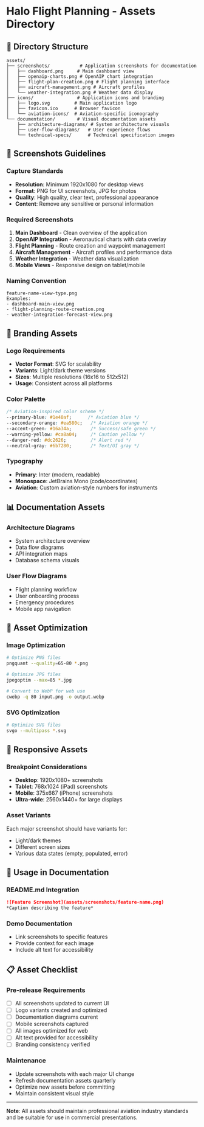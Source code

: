 # Halo Flight Planning - Assets Directory

## 📁 Directory Structure

```
assets/
├── screenshots/           # Application screenshots for documentation
│   ├── dashboard.png     # Main dashboard view
│   ├── openaip-charts.png # OpenAIP chart integration
│   ├── flight-plan-creation.png # Flight planning interface
│   ├── aircraft-management.png # Aircraft profiles
│   └── weather-integration.png # Weather data display
├── icons/                # Application icons and branding
│   ├── logo.svg         # Main application logo
│   ├── favicon.ico      # Browser favicon
│   └── aviation-icons/  # Aviation-specific iconography
└── documentation/        # Visual documentation assets
    ├── architecture-diagrams/ # System architecture visuals
    ├── user-flow-diagrams/   # User experience flows
    └── technical-specs/      # Technical specification images
```

## 📸 Screenshots Guidelines

### Capture Standards
- **Resolution**: Minimum 1920x1080 for desktop views
- **Format**: PNG for UI screenshots, JPG for photos
- **Quality**: High quality, clear text, professional appearance
- **Content**: Remove any sensitive or personal information

### Required Screenshots
1. **Main Dashboard** - Clean overview of the application
2. **OpenAIP Integration** - Aeronautical charts with data overlay
3. **Flight Planning** - Route creation and waypoint management
4. **Aircraft Management** - Aircraft profiles and performance data
5. **Weather Integration** - Weather data visualization
6. **Mobile Views** - Responsive design on tablet/mobile

### Naming Convention
```
feature-name-view-type.png
Examples:
- dashboard-main-view.png
- flight-planning-route-creation.png
- weather-integration-forecast-view.png
```

## 🎨 Branding Assets

### Logo Requirements
- **Vector Format**: SVG for scalability
- **Variants**: Light/dark theme versions
- **Sizes**: Multiple resolutions (16x16 to 512x512)
- **Usage**: Consistent across all platforms

### Color Palette
```css
/* Aviation-inspired color scheme */
--primary-blue: #1e40af;      /* Aviation blue */
--secondary-orange: #ea580c;   /* Aviation orange */
--accent-green: #16a34a;       /* Success/safe green */
--warning-yellow: #ca8a04;     /* Caution yellow */
--danger-red: #dc2626;         /* Alert red */
--neutral-gray: #6b7280;       /* Text/UI gray */
```

### Typography
- **Primary**: Inter (modern, readable)
- **Monospace**: JetBrains Mono (code/coordinates)
- **Aviation**: Custom aviation-style numbers for instruments

## 📊 Documentation Assets

### Architecture Diagrams
- System architecture overview
- Data flow diagrams
- API integration maps
- Database schema visuals

### User Flow Diagrams
- Flight planning workflow
- User onboarding process
- Emergency procedures
- Mobile app navigation

## 🔧 Asset Optimization

### Image Optimization
```bash
# Optimize PNG files
pngquant --quality=65-80 *.png

# Optimize JPG files
jpegoptim --max=85 *.jpg

# Convert to WebP for web use
cwebp -q 80 input.png -o output.webp
```

### SVG Optimization
```bash
# Optimize SVG files
svgo --multipass *.svg
```

## 📱 Responsive Assets

### Breakpoint Considerations
- **Desktop**: 1920x1080+ screenshots
- **Tablet**: 768x1024 (iPad) screenshots
- **Mobile**: 375x667 (iPhone) screenshots
- **Ultra-wide**: 2560x1440+ for large displays

### Asset Variants
Each major screenshot should have variants for:
- Light/dark themes
- Different screen sizes
- Various data states (empty, populated, error)

## 🚀 Usage in Documentation

### README.md Integration
```markdown
![Feature Screenshot](assets/screenshots/feature-name.png)
*Caption describing the feature*
```

### Demo Documentation
- Link screenshots to specific features
- Provide context for each image
- Include alt text for accessibility

## 📋 Asset Checklist

### Pre-release Requirements
- [ ] All screenshots updated to current UI
- [ ] Logo variants created and optimized
- [ ] Documentation diagrams current
- [ ] Mobile screenshots captured
- [ ] All images optimized for web
- [ ] Alt text provided for accessibility
- [ ] Branding consistency verified

### Maintenance
- Update screenshots with each major UI change
- Refresh documentation assets quarterly
- Optimize new assets before committing
- Maintain consistent visual style

---

**Note**: All assets should maintain professional aviation industry standards and be suitable for use in commercial presentations.
